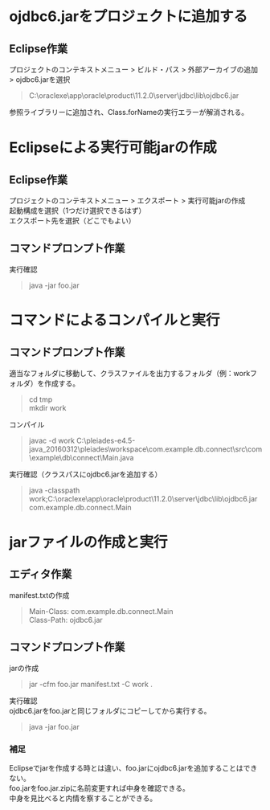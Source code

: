 # ojdbc6.jarをプロジェクトに追加する

## Eclipse作業  
プロジェクトのコンテキストメニュー > ビルド・パス > 外部アーカイブの追加 > ojdbc6.jarを選択  
> C:\oraclexe\app\oracle\product\11.2.0\server\jdbc\lib\ojdbc6.jar

参照ライブラリーに追加され、Class.forNameの実行エラーが解消される。

# Eclipseによる実行可能jarの作成

## Eclipse作業
プロジェクトのコンテキストメニュー > エクスポート > 実行可能jarの作成  
起動構成を選択（1つだけ選択できるはず）  
エクスポート先を選択（どこでもよい）  

## コマンドプロンプト作業
実行確認  
> java -jar foo.jar

# コマンドによるコンパイルと実行

## コマンドプロンプト作業

適当なフォルダに移動して、クラスファイルを出力するフォルダ（例：workフォルダ）を作成する。
> cd tmp  
> mkdir work  

コンパイル
> javac -d work C:\pleiades-e4.5-java_20160312\pleiades\workspace\com.example.db.connect\src\com\example\db\connect\Main.java

実行確認（クラスパスにojdbc6.jarを追加する）
> java -classpath work;C:\oraclexe\app\oracle\product\11.2.0\server\jdbc\lib\ojdbc6.jar com.example.db.connect.Main

# jarファイルの作成と実行

## エディタ作業
manifest.txtの作成  
> Main-Class: com.example.db.connect.Main  
> Class-Path: ojdbc6.jar  

## コマンドプロンプト作業
jarの作成
> jar -cfm foo.jar manifest.txt -C work .  

実行確認  
ojdbc6.jarをfoo.jarと同じフォルダにコピーしてから実行する。  
> java -jar foo.jar  

### 補足
Eclipseでjarを作成する時とは違い、foo.jarにojdbc6.jarを追加することはできない。  
foo.jarをfoo.jar.zipに名前変更すれば中身を確認できる。  
中身を見比べると内情を察することができる。
